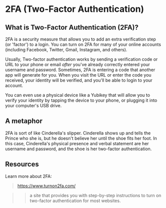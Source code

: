 [//]: # (2FA README.md)

# 2FA (Two-Factor Authentication)

## What is Two-Factor Authentication (2FA)? 

2FA is a security measure that allows you to add an extra verification step (or 'factor') to a login. You can turn on 2FA for many of your online accounts (including Facebook, Twitter, Gmail, Instagram, and others). 

Usually, Two-factor authentication works by sending a verification code or URL to your phone or email _after_ you've already correctly entered your username and password. Sometimes, 2FA is entering a code that another app will generate for you. When you visit the URL or enter the code you received, your identity will be verified, and you'll be able to login to your account. 

You can even use a physical device like a Yubikey that will allow you to verify your identity by tapping the device to your phone, or plugging it into your computer's USB drive.

## A metaphor

2FA is sort of like Cinderella's slipper. Cinderella shows up and tells the Prince who she is, but he doesn't believe her until the shoe fits her foot. In this case, Cinderella's physical presence and verbal statement are her username and password, and the shoe is her two-factor authentication.

## Resources

Learn more about 2FA:

> https://www.turnon2fa.com/

>> a site that provides you with step-by-step instructions to turn on two-factor authentication for most websites. 
